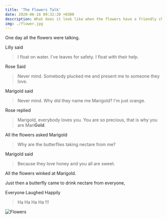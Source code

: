 ```yaml
---
title: 'The Flowers Talk'
date: 2020-06-16 09:32:20 +0300
description: What does it look like when the flowers have a friendly chat? Find out.  
img: ./flower.jpg
---
```


One day all the flowers were talking. 

Lilly said 
> I float on water. I've leaves for safety. I float with their help.

Rose Said
> Never mind. Somebody plucked me and present me to someone they love.

Marigold said
> Never mind. Why did they name me Marigold? I'm just orange.

Rose replied
> Marigold, everybody loves you. You are so precious, that is why you are Mari**Gold**.

All the flowers asked Marigold
> Why are the butterflies taking nectare from me?

Marigold said
> Because they love honey and you all are sweet. 

All the flowers winked at Marigold.

Just then a butterfly came to drink nectare from everyone, 

Everyone Laughed Happily
> Ha Ha Ha Ha !!!

![Flowers](./flower.jpg)
  
